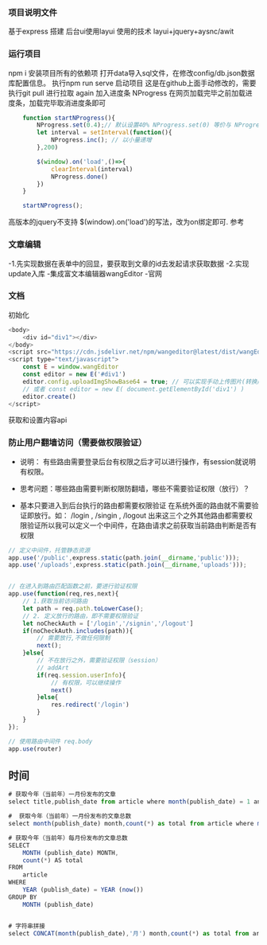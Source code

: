 ### 项目说明文件
基于express 搭建
后台ui使用layui
使用的技术 layui+jquery+aysnc/awit
### 运行项目
npm i 安装项目所有的依赖项
打开data导入sql文件，在修改config/db.json数据库配置信息。
执行npm run serve 启动项目
这是在github上面手动修改的，需要执行git pull 进行拉取
again
加入进度条 NProgress
在网页加载完毕之前加载进度条，加载完毕取消进度条即可
```js
    function startNProgress(){
        NProgress.set(0.4);// 默认设置40% NProgress.set(0) 等价与 NProgress.start()
        let interval = setInterval(function(){
            NProgress.inc(); // 以小量递增
        },200)

        $(window).on('load',()=>{
            clearInterval(interval)
            NProgress.done()
        })
    }

    startNProgress();
```
高版本的jquery不支持 $(window).on('load')的写法，改为on绑定即可. 参考

### 文章编辑
-1.先实现数据在表单中的回显，要获取到文章的id去发起请求获取数据
-2.实现update入库
-集成富文本编辑器wangEditor
-官网

### 文档

初始化
```js
<body>
    <div id="div1"></div>
</body>
<script src="https://cdn.jsdelivr.net/npm/wangeditor@latest/dist/wangEditor.min.js"></script>
<script type="text/javascript">
    const E = window.wangEditor
    const editor = new E('#div1')
    editor.config.uploadImgShowBase64 = true; // 可以实现手动上传图片(转换成base64格式)
    // 或者 const editor = new E( document.getElementById('div1') )
    editor.create()
</script>
```
获取和设置内容api
### 防止用户翻墙访问（需要做权限验证）
- 说明： 有些路由需要登录后台有权限之后才可以进行操作，有session就说明有权限。

- 思考问题：哪些路由需要判断权限防翻墙，哪些不需要验证权限（放行）？

- 基本只要进入到后台执行的路由都需要权限验证
在系统外面的路由就不需要验证即放行。如： /login , /singin , /logout 出来这三个之外其他路由都需要权限验证所以我可以定义一个中间件，在路由请求之前获取当前路由判断是否有权限
```js
// 定义中间件，托管静态资源
app.use('/public',express.static(path.join(__dirname,'public')));
app.use('/uploads',express.static(path.join(__dirname,'uploads')));


// 在进入到路由匹配函数之前，要进行验证权限
app.use(function(req,res,next){
    // 1.获取当前访问路由
    let path = req.path.toLowerCase();
    // 2. 定义放行的路由，即不需要权限验证
    let noCheckAuth = ['/login','/signin','/logout']
    if(noCheckAuth.includes(path)){
        // 需要放行,不做任何限制
        next();
    }else{
        // 不在放行之外，需要验证权限（session）
        // addArt
        if(req.session.userInfo){
            // 有权限，可以继续操作
            next()
        }else{
            res.redirect('/login')
        }
    }
});

// 使用路由中间件 req.body
app.use(router)
```
## 时间
```js
# 获取今年（当前年）一月份发布的文章
select title,publish_date from article where month(publish_date) = 1 and year(publish_date) = year(now())

#  获取今年（当前年）一月份发布的文章总数
select month(publish_date) month,count(*) as total from article where month(publish_date) = 1 and year(publish_date) = year(now())

# 获取今年（当前年）每月份发布的文章总数
SELECT
	MONTH (publish_date) MONTH,
	count(*) AS total
FROM
	article
WHERE  
	YEAR (publish_date) = YEAR (now())
GROUP BY
	MONTH (publish_date)


# 字符串拼接
select CONCAT(month(publish_date),'月') month,count(*) as total from article  where year(publish_date) = year(now()) group by month(publish_date)
```